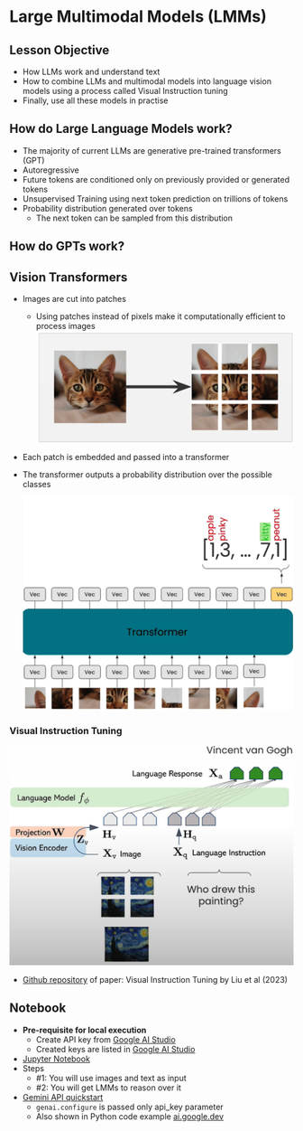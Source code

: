 # Large Multimodal Models (LMMs)

## Lesson Objective

- How LLMs work and understand text
- How to combine LLMs and multimodal models into language vision models using a process called Visual Instruction tuning
- Finally, use all these models in practise

## How do Large Language Models work?

- The majority of current LLMs are generative pre-trained transformers (GPT)
- Autoregressive
- Future tokens are conditioned only on previously provided or generated tokens
- Unsupervised Training using next token prediction on trillions of tokens
- Probability distribution generated over tokens
  - The next token can be sampled from this distribution

## How do GPTs work?

## Vision Transformers

- Images are cut into patches
  - Using patches instead of pixels make it computationally efficient to process images
    ![Image patches](../images/2_0.png)
- Each patch is embedded and passed into a transformer
- The transformer outputs a probability distribution over the possible classes

  ![Vision transformers](../images/2_1.png)

### Visual Instruction Tuning

![Visual Instruction Tuning](../images/2_2.png)

- [Github repository](https://github.com/haotian-liu/LLaVA) of paper: Visual Instruction Tuning by Liu et al (2023)

## Notebook

- **Pre-requisite for local execution**
  - Create API key from [Google AI Studio](https://ai.google.dev/gemini-api/docs/quickstart?lang=python#set-up-api-key)
  - Created keys are listed in [Google AI Studio](https://aistudio.google.com/app/apikey)
- [Jupyter Notebook](../code/L3_LMMs.ipynb)
- Steps
  - #1: You will use images and text as input
  - #2: You will get LMMs to reason over it
- [Gemini API quickstart](https://ai.google.dev/gemini-api/docs/quickstart?lang=python)
  - `genai.configure` is passed only api_key parameter
  - Also shown in Python code example [ai.google.dev](https://ai.google.dev/)
